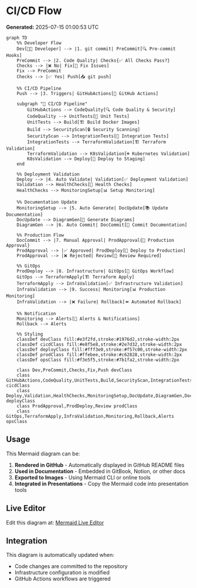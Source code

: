 # CI/CD Flow

**Generated:** 2025-07-15 01:00:53 UTC

```mermaid
graph TD
    %% Developer Flow
    Dev[👨‍💻 Developer] --> |1. git commit| PreCommit[🔍 Pre-commit Hooks]
    PreCommit --> |2. Code Quality| Checks{✅ All Checks Pass?}
    Checks --> |❌ No| Fix[🔧 Fix Issues]
    Fix --> PreCommit
    Checks --> |✅ Yes| Push[📤 git push]
    
    %% CI/CD Pipeline
    Push --> |3. Triggers| GitHubActions[🤖 GitHub Actions]
    
    subgraph "🔄 CI/CD Pipeline"
        GitHubActions --> CodeQuality[🔍 Code Quality & Security]
        CodeQuality --> UnitTests[🧪 Unit Tests]
        UnitTests --> Build[🏗️ Build Docker Images]
        Build --> SecurityScan[🔒 Security Scanning]
        SecurityScan --> IntegrationTests[🔗 Integration Tests]
        IntegrationTests --> TerraformValidation[🏗️ Terraform Validation]
        TerraformValidation --> K8sValidation[☸️ Kubernetes Validation]
        K8sValidation --> Deploy[🚀 Deploy to Staging]
    end
    
    %% Deployment Validation
    Deploy --> |4. Auto Validate| Validation[✅ Deployment Validation]
    Validation --> HealthChecks[🏥 Health Checks]
    HealthChecks --> MonitoringSetup[📊 Setup Monitoring]
    
    %% Documentation Update
    MonitoringSetup --> |5. Auto Generate| DocUpdate[📚 Update Documentation]
    DocUpdate --> DiagramGen[🎨 Generate Diagrams]
    DiagramGen --> |6. Auto Commit| DocCommit[📝 Commit Documentation]
    
    %% Production Flow
    DocCommit --> |7. Manual Approval| ProdApproval{🚨 Production Approval}
    ProdApproval --> |✅ Approved| ProdDeploy[🚀 Deploy to Production]
    ProdApproval --> |❌ Rejected| Review[👀 Review Required]
    
    %% GitOps
    ProdDeploy --> |8. Infrastructure| GitOps[🔄 GitOps Workflow]
    GitOps --> TerraformApply[🏗️ Terraform Apply]
    TerraformApply --> InfraValidation[✅ Infrastructure Validation]
    InfraValidation --> |9. Success| Monitoring[📊 Production Monitoring]
    InfraValidation --> |❌ Failure| Rollback[⏪ Automated Rollback]
    
    %% Notification
    Monitoring --> Alerts[🔔 Alerts & Notifications]
    Rollback --> Alerts
    
    %% Styling
    classDef devClass fill:#e3f2fd,stroke:#1976d2,stroke-width:2px
    classDef cicdClass fill:#e8f5e8,stroke:#2e7d32,stroke-width:2px
    classDef deployClass fill:#fff3e0,stroke:#f57c00,stroke-width:2px
    classDef prodClass fill:#ffebee,stroke:#c62828,stroke-width:2px
    classDef opsClass fill:#f3e5f5,stroke:#7b1fa2,stroke-width:2px
    
    class Dev,PreCommit,Checks,Fix,Push devClass
    class GitHubActions,CodeQuality,UnitTests,Build,SecurityScan,IntegrationTests,TerraformValidation,K8sValidation cicdClass
    class Deploy,Validation,HealthChecks,MonitoringSetup,DocUpdate,DiagramGen,DocCommit deployClass
    class ProdApproval,ProdDeploy,Review prodClass
    class GitOps,TerraformApply,InfraValidation,Monitoring,Rollback,Alerts opsClass
```

## Usage

This Mermaid diagram can be:
1. **Rendered in GitHub** - Automatically displayed in GitHub README files
2. **Used in Documentation** - Embedded in GitBook, Notion, or other docs
3. **Exported to Images** - Using Mermaid CLI or online tools
4. **Integrated in Presentations** - Copy the Mermaid code into presentation tools

## Live Editor

Edit this diagram at: [Mermaid Live Editor](https://mermaid.live/)

## Integration

This diagram is automatically updated when:
- Code changes are committed to the repository
- Infrastructure configuration is modified
- GitHub Actions workflows are triggered
